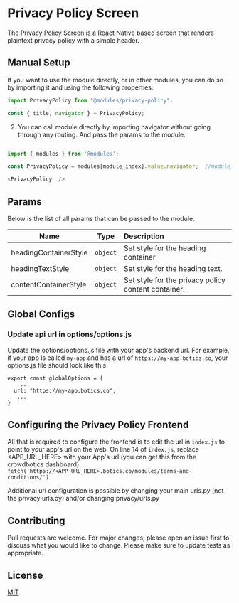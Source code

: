 # Privacy Policy Screen

The Privacy Policy Screen is a React Native based screen that renders plaintext privacy policy with a simple header.

## Manual Setup

If you want to use the module directly, or in other modules, you can do so by importing it and using the following properties.

```javascript
import PrivacyPolicy from "@modules/privacy-policy";

const { title, navigator } = PrivacyPolicy;
```

2. You can call module directly by importing navigator without going through any routing. And pass the params to the module.

```javascript

import { modules } from '@modules';

const PrivacyPolicy = modules[module_index].value.navigator;  //module_index : position of the module in modules folder

<PrivacyPolicy  />

```

## Params

Below is the list of all params that can be passed to the module.

| Name                  | Type       | Description                                                    |
| --------------------- |:----------:|:---------------------------------------------------------------|
| headingContainerStyle | `object`   | Set style for the heading container|
| headingTextStyle       | `object` |  Set style for the heading text.             |
| contentContainerStyle | `object`   | Set style for the privacy policy content container.                 |


## Global Configs
### Update api url in options/options.js

Update the options/options.js file with your app's backend url. For example, if your app is called `my-app` and has a url of `https://my-app.botics.co`, your options.js file should look like this: 

```
export const globalOptions = {
    ...
  url: "https://my-app.botics.co",
   ...
}
```

## Configuring the Privacy Policy Frontend
All that is required to configure the frontend is to edit the url in `index.js` to point to your app's url on the web. On line 14 of `index.js`, replace <APP_URL_HERE> with your App's url (you can get this from the crowdbotics dashboard). 
`fetch('https://<APP_URL_HERE>.botics.co/modules/terms-and-conditions/')`


Additional url configuration is possible by changing your main urls.py (not the privacy urls.py) and/or changing privacy/urls.py

## Contributing

Pull requests are welcome. For major changes, please open an issue first to discuss what you would like to change.
Please make sure to update tests as appropriate.

## License

[MIT](https://choosealicense.com/licenses/mit/)
